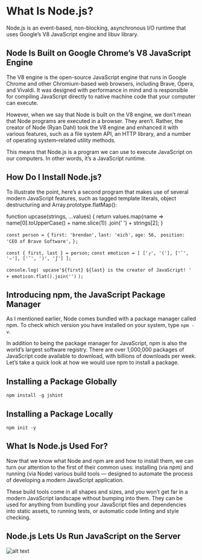 # What Is Node.js?

Node.js is an event-based, non-blocking, asynchronous I/O runtime that uses Google’s V8 JavaScript engine and libuv library.

## Node Is Built on Google Chrome’s V8 JavaScript Engine

The V8 engine is the open-source JavaScript engine that runs in Google Chrome and other Chromium-based web browsers, including Brave, Opera, and Vivaldi. It was designed with performance in mind and is responsible for compiling JavaScript directly to native machine code that your computer can execute.

However, when we say that Node is built on the V8 engine, we don’t mean that Node programs are executed in a browser. They aren’t. Rather, the creator of Node (Ryan Dahl) took the V8 engine and enhanced it with various features, such as a file system API, an HTTP library, and a number of operating system–related utility methods.

This means that Node.js is a program we can use to execute JavaScript on our computers. In other words, it’s a JavaScript runtime.

## How Do I Install Node.js?

To illustrate the point, here’s a second program that makes use of several modern JavaScript features, such as tagged template literals, object destructuring and Array.prototype.flatMap():

function upcase(strings, ...values) {
  return values.map(name => name[0].toUpperCase() + name.slice(1))
    .join(' ') + strings[2];
}

`const person = {`
  `first: 'brendan',`
  `last: 'eich',`
  `age: 56,`
 ` position: 'CEO of Brave Software',`
`};`

`const { first, last } = person;`
`const emoticon = [ ['┌', '('], ['˘', '⌣'], ['˘', ')', 'ʃ'] ];`

`console.log(`
 ` upcase'${first} ${last} is the creator of JavaScript! ' + emoticon.flat().join('')`
`);`

## Introducing npm, the JavaScript Package Manager

As I mentioned earlier, Node comes bundled with a package manager called npm. To check which version you have installed on your system, type `npm -v`.

In addition to being the package manager for JavaScript, npm is also the world’s largest software registry. There are over 1,000,000 packages of JavaScript code available to download, with billions of downloads per week. Let’s take a quick look at how we would use npm to install a package.

## Installing a Package Globally

`npm install -g jshint`

## Installing a Package Locally

`npm init -y`

## What Is Node.js Used For?

Now that we know what Node and npm are and how to install them, we can turn our attention to the first of their common uses: installing (via npm) and running (via Node) various build tools — designed to automate the process of developing a modern JavaScript application.

These build tools come in all shapes and sizes, and you won’t get far in a modern JavaScript landscape without bumping into them. They can be used for anything from bundling your JavaScript files and dependencies into static assets, to running tests, or automatic code linting and style checking.

## Node.js Lets Us Run JavaScript on the Server

![alt text](https://dab1nmslvvntp.cloudfront.net/wp-content/uploads/2012/10/1516152673node_event_loop.png)

